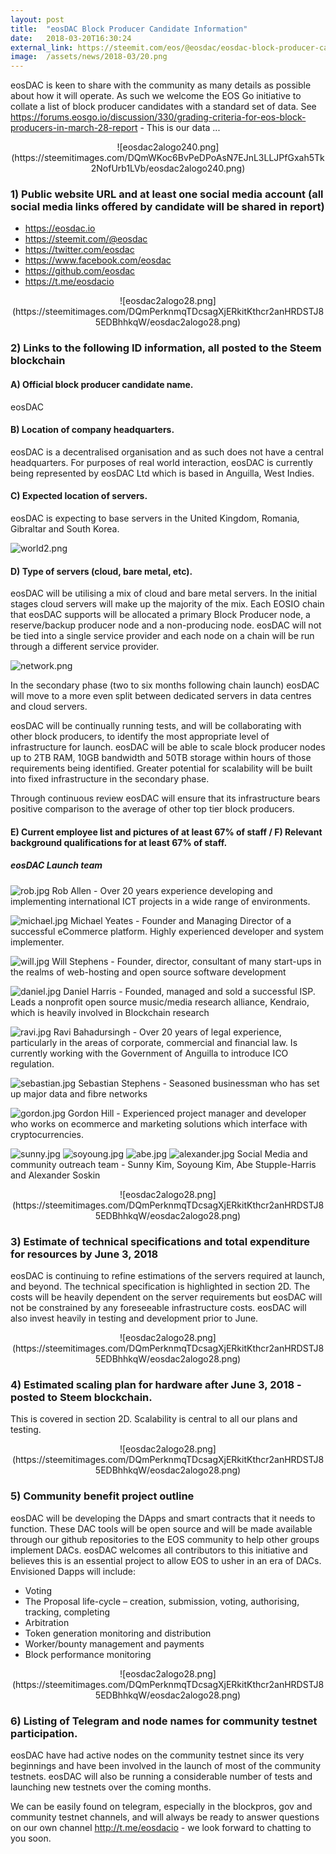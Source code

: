 ```yaml
---
layout: post
title:  "eosDAC Block Producer Candidate Information"
date:   2018-03-20T16:30:24
external_link: https://steemit.com/eos/@eosdac/eosdac-block-producer-candidate-information
image:  /assets/news/2018-03/20.png
---
```

eosDAC is keen to share with the community as many details as possible about how it will operate. As such we welcome the EOS Go initiative to collate a list of block producer candidates with a standard set of data. See https://forums.eosgo.io/discussion/330/grading-criteria-for-eos-block-producers-in-march-28-report - This is our data ...

<center> ![eosdac2alogo240.png](https://steemitimages.com/DQmWKoc6BvPeDPoAsN7EJnL3LLJPfGxah5Tk2NofUrb1LVb/eosdac2alogo240.png)</center>

### 1) Public website URL and at least one social media account (all social media links offered by candidate will be shared in report)

* https://eosdac.io  
* https://steemit.com/@eosdac
* https://twitter.com/eosdac
* https://www.facebook.com/eosdac
* https://github.com/eosdac
* https://t.me/eosdacio

<center> ![eosdac2alogo28.png](https://steemitimages.com/DQmPerknmqTDcsagXjERkitKthcr2anHRDSTJ85EDBhhkqW/eosdac2alogo28.png) </center>

### 2) Links to the following ID information, all posted to the Steem blockchain

#### A) Official block producer candidate name.

eosDAC

#### B) Location of company headquarters.

eosDAC is a decentralised organisation and as such does not have a central headquarters. For purposes of real world interaction, eosDAC is currently being represented by eosDAC Ltd which is based in Anguilla, West Indies.

#### C) Expected location of servers. 

eosDAC is expecting to base servers in the United Kingdom, Romania, Gibraltar and South Korea. 

![world2.png](https://steemitimages.com/DQmPEQhnkBySyuEV8Bsv55reEr9jiDW1kEcXNG8PE9GmJ2V/world2.png)

#### D) Type of servers (cloud, bare metal, etc).

eosDAC will be utilising a mix of cloud and bare metal servers. In the initial stages cloud servers will make up the majority of the mix. Each EOSIO chain that eosDAC supports will be allocated a primary Block Producer node, a reserve/backup producer node and a non-producing node. eosDAC will not be tied into a single service provider and each node on a chain will be run through a different service provider. 

![network.png](https://steemitimages.com/DQmUGH9CS8uGHUGGMshxBmXRhknuEwDpaCoaCGu5cK8M48B/network.png)

In the secondary phase (two to six months following chain launch) eosDAC will move to a more even split between dedicated servers in data centres and cloud servers. 

eosDAC will be continually running tests, and will be collaborating with other block producers, to identify the most appropriate level of infrastructure for launch. eosDAC will be able to scale block producer nodes up to 2TB RAM, 10GB bandwidth and 50TB storage within hours of those requirements being identified. Greater potential for scalability will be built into fixed infrastructure in the secondary phase.

Through continuous review eosDAC will ensure that its infrastructure bears positive comparison to the average of other top tier block producers. 
 
#### E) Current employee list and pictures of at least 67% of staff / F) Relevant background qualifications for at least 67% of staff. 
##### eosDAC Launch team

![rob.jpg](https://steemitimages.com/DQmbav9eYZD9D9rQtHUKbgWnT4hPT7XY22qbXmt8q2nKULe/rob.jpg)
Rob Allen - Over 20 years experience developing and implementing international ICT projects in a wide range of environments. 

![michael.jpg](https://steemitimages.com/DQmQRcT8BvXFBEhrfzUACzsEieH5YotSpw3sWwiAXh3SXnz/michael.jpg)
Michael Yeates - Founder and Managing Director of a successful eCommerce platform. Highly experienced developer and system implementer.

![will.jpg](https://steemitimages.com/DQmSgyaoESitdfKVCtUbS5S722JV1jo5Wawk8dxChRZk5Je/will.jpg)
Will Stephens - Founder, director, consultant of many start-ups in the realms of web-hosting and open source software development

![daniel.jpg](https://steemitimages.com/DQmSUq6UMTBe1Kjafzm9RGUXkFSYmrgBuRexfhb1pfavGDC/daniel.jpg)
Daniel Harris - Founded, managed and sold a successful ISP. Leads a nonprofit open source music/media research alliance, Kendraio, which is heavily involved in Blockchain research

![ravi.jpg](https://steemitimages.com/DQmU5RHoCFeJ9yUpGDRrtuudWeuXv9agHeLWj9QAq4TaccH/ravi.jpg)
Ravi Bahadursingh - Over 20 years of legal experience, particularly in the areas of corporate, commercial and financial law. Is currently working with the Government of Anguilla to introduce ICO regulation.

![sebastian.jpg](https://steemitimages.com/DQmU6PrWug9TbKowJynhuf3zyzQsF7njgFQsUBxGEb9mF8N/sebastian.jpg)
Sebastian Stephens - Seasoned businessman who has set up major data and fibre networks

![gordon.jpg](https://steemitimages.com/DQmbCLD71E4Y8X6j5RCes47zduh7Lze7WYuPETQZEKZCnVC/gordon.jpg)
Gordon Hill - Experienced project manager and developer who works on ecommerce and marketing solutions which interface with cryptocurrencies.

![sunny.jpg](https://steemitimages.com/DQmRRdzzJxMJPVFF2bamAfWkoAd1vNf9EutEmTqzArSw3ZW/sunny.jpg)  ![soyoung.jpg](https://steemitimages.com/DQmUdMjzrFNo2qfkmQLbiWUD552rtar8syoSWxMm7RxPN4D/soyoung.jpg) ![abe.jpg](https://steemitimages.com/DQmaVTkwh6XV1wjSHnwQik6w2LajmbR5hPxfp2u3WXGnNGB/abe.jpg) ![alexander.jpg](https://steemitimages.com/DQmauB2UY49HVcWLUs74E35231GYTCjEEk6ke8SqdYifrJz/alexander.jpg)
Social Media and community outreach team - Sunny Kim, Soyoung Kim, Abe Stupple-Harris and Alexander Soskin
  
<center> ![eosdac2alogo28.png](https://steemitimages.com/DQmPerknmqTDcsagXjERkitKthcr2anHRDSTJ85EDBhhkqW/eosdac2alogo28.png) </center>

### 3)  Estimate of technical specifications and total expenditure for resources by June 3, 2018 

eosDAC is continuing to refine estimations of the servers required at launch, and beyond. The technical specification is highlighted in section 2D. The costs will be heavily dependent on the server requirements but eosDAC will not be constrained by any foreseeable infrastructure costs. eosDAC will also invest heavily in testing and development prior to June. 

<center> ![eosdac2alogo28.png](https://steemitimages.com/DQmPerknmqTDcsagXjERkitKthcr2anHRDSTJ85EDBhhkqW/eosdac2alogo28.png) </center>

### 4)  Estimated scaling plan for hardware after June 3, 2018 - posted to Steem blockchain.

This is covered in section 2D. Scalability is central to all our plans and testing.

<center> ![eosdac2alogo28.png](https://steemitimages.com/DQmPerknmqTDcsagXjERkitKthcr2anHRDSTJ85EDBhhkqW/eosdac2alogo28.png) </center>

### 5) Community benefit project outline

eosDAC will be developing the DApps and smart contracts that it needs to function. These DAC tools will be open source and will be made available through our github repositories to the EOS community to help other groups implement DACs. eosDAC welcomes all contributors to this initiative and believes this is an essential project to allow EOS to usher in an era of DACs. Envisioned Dapps will include:

* Voting
* The Proposal life-cycle – creation, submission, voting, authorising, tracking, completing
* Arbitration
* Token generation monitoring and distribution
* Worker/bounty management and payments
* Block performance monitoring

<center> ![eosdac2alogo28.png](https://steemitimages.com/DQmPerknmqTDcsagXjERkitKthcr2anHRDSTJ85EDBhhkqW/eosdac2alogo28.png) </center>

### 6) Listing of Telegram and node names for community testnet participation.

eosDAC have had active nodes on the community testnet since its very beginnings and have been involved in the launch of most of the community testnets. eosDAC will also be running a considerable number of tests and launching new testnets over the coming months. 

We can be easily found on telegram, especially in the blockpros, gov and community testnet channels, and will always be ready to answer questions on our own channel http://t.me/eosdacio - we look forward to chatting to you soon.
